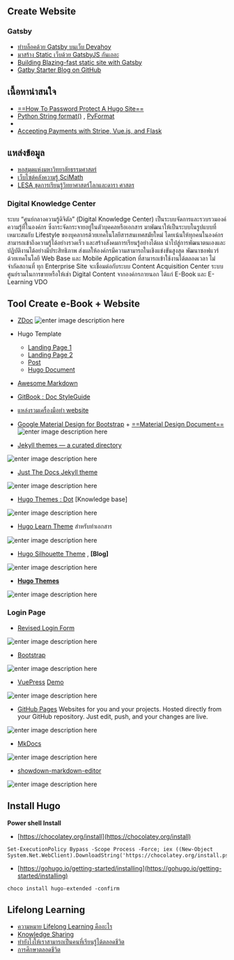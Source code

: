 
## Create Website

### Gatsby
- [ทำบล็อคด้วย Gatsby บนเว็บ Devahoy](https://devahoy.com/blog/2019/07/how-devahoy-create-blog-with-gatsby/)
- [มาสร้าง Static เว็บด้วย GatsbyJS กันเถอะ](https://medium.com/@phayao/%E0%B8%A1%E0%B8%B2%E0%B8%AA%E0%B8%A3%E0%B9%89%E0%B8%B2%E0%B8%87-static-%E0%B9%80%E0%B8%A7%E0%B9%87%E0%B8%9A%E0%B8%94%E0%B9%89%E0%B8%A7%E0%B8%A2-gatsbyjs-%E0%B8%81%E0%B8%B1%E0%B8%99%E0%B9%80%E0%B8%96%E0%B8%AD%E0%B8%B0-a6ba65968d03)
- [Building Blazing-fast static site with Gatsby](https://arnondora.in.th/gatsby-js-tutorial-1)
- [Gatby Starter Blog on GitHub](https://github.com/gatsbyjs/gatsby-starter-blog)





## เนื้อหาน่าสนใจ

- [==How To Password Protect A Hugo Site==](https://www.aerobatic.com/blog/password-protect-a-hugo-site/)
- [Python String format()](https://www.programiz.com/python-programming/methods/string/format) , [PyFormat](https://pyformat.info/)
- 
- [Accepting Payments with Stripe, Vue.js, and Flask](https://testdriven.io/blog/accepting-payments-with-stripe-vuejs-and-flask/)

## แหล่งข้อมูล

- [หอสมุดแห่งมหาวิทยาลัยธรรมศาสตร์](https://library.tu.ac.th/)
- [เว็บไซต์คลังความรู้ SciMath](http://uatscimath.ipst.ac.th)
- [LESA  ชุดการเรียนรู้วิทยาศาสตร์โลกและดารา
ศาสตร ](http://portal.edu.chula.ac.th/lesa_cd/assets/document/LESA212/index1.html)

### Digital Knowledge Center
ระบบ “ศูนย์กลางความรู้ดิจิตัล” (Digital Knowledge Center) เป็นระบบจัดการและรวบรวมองค์ความรู้ที่ในองค์กร ซึ่งกระจัดกระจายอยู่ในตัวบุคคลหรือเอกสาร มาพัฒนาให้เป็นระบบในรูปแบบที่เหมาะสมกับ Lifestyle ของบุคลากรด้วยเทคโนโลยีสารสนเทศสมัยใหม่ โดยเน้นให้ทุกคนในองค์กรสามารถเข้าถึงความรู้ได้อย่างรวดเร็ว และสร้างสังคมการเรียนรู้อย่างได้ผล นำไปสู่การพัฒนาตนเองและปฏิบัติงานได้อย่างมีประสิทธิภาพ ส่งผลให้องค์กรมีความสามารถในเชิงแข่งขันสูงสุด พัฒนาซอฟแวร์ด้วยเทคโนโลยี Web Base และ Mobile Application ที่สามารถเข้าใช้งานได้ตลอดเวลา ไม่จำกัดสถานที่ ทุก Enterprise Site จะเชื่อมต่อกับระบบ Content Acquisition Center ระบบศูนย์รวมในการขายหรือให้เช่า Digital Content จากองค์กรภายนอก ได้แก่ E-Book และ E-Learning VDO


## Tool Create e-Book + Website

- [ZDoc](https://github.com/zzossig/hugo-theme-zdoc)
![enter image description here](https://d33wubrfki0l68.cloudfront.net/bd818789dcff4ac3f724a5454bd1f59f50da14da/baa1b/hugo-theme-zdoc/screenshot-hugo-theme-zdoc_hua2ecfcdd8b19cf0be65560dd5c76ca72_276518_750x500_fill_catmullrom_top_2.png)
- Hugo Template
	- [Landing Page 1](https://themes.gohugo.io/theme/meghna-hugo/#services)
	- [Landing Page 2](https://themes.gohugo.io//theme/airspace-hugo/)
	- [Post](https://themes.gohugo.io//theme/hugo-refresh)
	- [Hugo Document](https://themes.gohugo.io/tags/documentation/)
- [Awesome Markdown]()

- [GitBook : Doc StyleGuide](http://styleguide.gitbook.com)
- [แหล่งรวมเครื่องมือทำ website](https://freebiesbug.com/code-stuff/miscellanea-code-stuff/page/8/) 

- [Google Material Design for Bootstrap](https://freebiesbug.com/code-stuff/google-material-design-bootstrap/) + [==Material Design Document==](https://fezvrasta.github.io/bootstrap-material-design/docs/4.0/material-design/buttons/)
![enter image description here](https://cdn.freebiesbug.com/wp-content/uploads/2014/09/google-material-design-bootstrap-580x399.jpg)
- [Jekyll themes — a curated directory](https://jekyllthemes.io/theme/documentation)


![enter image description here](https://d1qmdf3vop2l07.cloudfront.net/enigmatic-tuba.cloudvent.net/compressed/_min_/8447064ee8ae766f6aae6063cb3b6d9b.webp)

- [Just The Docs Jekyll theme](https://jekyllthemes.io/theme/just-the-docs)

![enter image description here](https://d1qmdf3vop2l07.cloudfront.net/enigmatic-tuba.cloudvent.net/compressed/_min_/e602c2712738f8c03362846ee40d824b.webp)

- [Hugo Themes : Dot](https://themes.gohugo.io/dot-hugo-documentation-theme/#demo) [Knowledge base]

![enter image description here](https://d33wubrfki0l68.cloudfront.net/c71982eb97b78604d7d15aa08867e3487bcd547c/709c4/dot-hugo-documentation-theme/screenshot-dot-hugo-documentation-theme_hud0d2b9324f6d220f49c567f7019c2d97_530380_750x500_fill_catmullrom_top_2.png)


- [Hugo Learn Theme](https://themes.gohugo.io/hugo-theme-learn/) สำหรับทำเอกสาร

![enter image description here](https://d33wubrfki0l68.cloudfront.net/c588abe3dad8ada4945357cad35f455ff3c99e26/8259c/hugo-theme-learn/screenshot-hugo-theme-learn_hufe2da8fc83ad30ec674fecf911d5e6d9_284162_750x500_fill_catmullrom_top_2.png)

- [Hugo Silhouette Theme](https://themes.gohugo.io/silhouette-hugo/) , **[Blog]**

![enter image description here](https://d33wubrfki0l68.cloudfront.net/d457e9293737c21cc9561b23fb02b54b4419139c/5a289/silhouette-hugo/screenshot-silhouette-hugo_hu0447c9c0213fe82a175ea3eaa6458448_250367_750x500_fill_catmullrom_top_2.png)

- [**Hugo Themes**](https://themes.gohugo.io/)

![enter image description here](https://raw.githubusercontent.com/syui/hugo-theme-air/master/images/screen.gif)

### Login Page

- [Revised Login Form](https://codepen.io/daljeet/full/bFpgB/)

![enter image description here](https://cssauthor.com/wp-content/uploads/2017/03/Revised-Login-Form.jpg)

- [Bootstrap](https://getbootstrap.com/docs/4.3/getting-started/introduction/)

![enter image description here](https://getbootstrap.com/docs/4.3/assets/img/examples/floating-labels.png)

- [VuePress](https://v1.vuepress.vuejs.org/guide/#how-it-works) 
[Demo](https://pages.gitlab.io/vuepress/)

![enter image description here](https://vuepress.vuejs.org/hero.png)

- [GitHub Pages](https://pages.github.com/)
Websites for you and your projects.
Hosted directly from your GitHub repository. Just edit, push, and your changes are live.

![enter image description here](https://pages.github.com/images/slideshow/microsoft.png)

- [MkDocs](https://github.com/mkdocs/mkdocs)

![enter image description here](https://camo.githubusercontent.com/8a1ba8773bd587ba988b42f1098cca1296ca2191/68747470733a2f2f737175696466756e6b2e6769746875622e696f2f6d6b646f63732d6d6174657269616c2f6173736574732f696d616765732f6d6174657269616c2e706e67)

- [showdown-markdown-editor](https://github.com/jhuix/showdown-markdown-editor)

![enter image description here](https://raw.githubusercontent.com/jhuix/showdown-markdown-editor/master/docs/screenshot/preview-intro.png)

## Install Hugo

 **Power shell Install**

- [https://chocolatey.org/install](https://chocolatey.org/install)
```
Set-ExecutionPolicy Bypass -Scope Process -Force; iex ((New-Object System.Net.WebClient).DownloadString('https://chocolatey.org/install.ps1'))
```

- [https://gohugo.io/getting-started/installing](https://gohugo.io/getting-started/installing)
```
choco install hugo-extended -confirm
```


## Lifelong Learning

- [ความหมาย Lifelong Learning คืออะไร](https://www.yournextu.com/the-meaning-of-lifelong-learning/?gclid=Cj0KCQiAoIPvBRDgARIsAHsCw096G-dy8ZWvLuohpj6sAlGR-YPPbb4tRzyaNWIOcGZ8OPAn81dw8lUaAkvQEALw_wcB)
- [Knowledge Sharing](http://www.thailibrary.in.th/)
- [ทำยังไงให้เราสามารถเป็นคนที่เรียนรู้ได้ตลอดชีวิต](https://missiontothemoon.co/how-we-can-become-lifelong-learning/)
- [การศึกษาตลอดชีวิต](http://mediathailand.blogspot.com/2012/05/blog-post_5750.html)
<!--stackedit_data:
eyJoaXN0b3J5IjpbLTM3MjEzODcxOCwzNzMxMDY0NzQsMTE3Nz
Q1ODI5OSwzMTkxMTgzOSwxNzU0MTA1MzUsMTEwMzkwNzY0Miwy
MTI1ODU5OTA1LC02MTI2MzM2NzQsLTkwNjA4MzM2MCwtMTUyND
k0MTAzNywtMTg2MDU4NjgzMSwtMTE1NTA5MzM0LC0xMzQwMTg1
NzIwLC01MjA0NTk0MDIsLTUxMTA0NDEyMSwtMjMwMjkwNzc3LC
0xMTI2NDYzNDQ5LDEwMjc1NjI5MDIsMjE0MzQzNjkzLDExMDMw
NjI0MV19
-->
